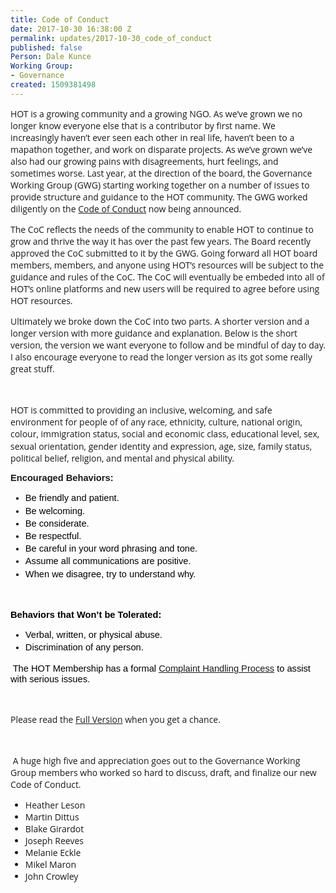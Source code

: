 ```yaml
---
title: Code of Conduct
date: 2017-10-30 16:38:00 Z
permalink: updates/2017-10-30_code_of_conduct
published: false
Person: Dale Kunce
Working Group:
- Governance
created: 1509381498
---
```


<p style="font-family: 'Open Sans', Arial, sans-serif; font-size: 14px; font-style: normal; font-variant-caps: normal;">HOT is a growing community and a growing NGO. As we’ve grown we no longer know everyone else that is a contributor by first name. We increasingly haven’t ever seen each other in real life, haven’t been to a mapathon together, and work on disparate projects. As we’ve grown we’ve also had our growing pains with disagreements, hurt feelings, and sometimes worse. Last year, at the direction of the board, the Governance Working Group (GWG) starting working together on a number of issues to provide structure and guidance to the HOT community. The GWG worked diligently on the&nbsp;<a href="https://www.hotosm.org/code-of-conduct">Code of Conduct</a>&nbsp;now being announced.</p><p style="font-family: 'Open Sans', Arial, sans-serif; font-size: 14px; font-style: normal; font-variant-caps: normal;">The CoC reflects the needs of the community to enable HOT to continue to grow and thrive the way it has over the past few years. The Board recently approved the CoC submitted to it by the GWG. Going forward all HOT board members, members, and anyone using HOT’s resources will be subject to the guidance and rules of the CoC. The CoC will eventually be embeded into all of HOT’s online platforms and new users will be required to agree before using HOT resources.</p><p style="font-family: 'Open Sans', Arial, sans-serif; font-size: 14px; font-style: normal; font-variant-caps: normal;">Ultimately we broke down the CoC into two parts. A shorter version and a longer version with more guidance and explanation. Below is the short version, the version we want everyone to follow and be mindful of day to day. I also encourage everyone to read the longer version as its got some really great stuff.</p><p style="font-family: 'Open Sans', Arial, sans-serif; font-size: 14px; font-style: normal; font-variant-caps: normal;">&nbsp;</p><p style="line-height: 1.38; margin-top: 0pt; margin-bottom: 0pt;" dir="ltr"><span style="font-family: 'Open Sans', Arial, sans-serif; font-size: 14px; font-style: normal; font-variant-caps: normal;">HOT is committed to providing an inclusive, welcoming, and safe environment for people of&nbsp;</span><span style="font-family: 'Open Sans', Arial, sans-serif; font-size: 14px; font-style: normal; font-variant-caps: normal;">of any race, ethnicity, culture, national origin, colour, immigration status, social and economic class, educational level, sex, sexual orientation, gender identity and expression, age, size, family status, political belief, religion, and mental and physical ability</span><span style="font-family: 'Open Sans', Arial, sans-serif; font-size: 14px; font-style: normal; font-variant-caps: normal;">.</span></p><p style="font-family: 'Open Sans', Arial, sans-serif; font-size: 14px; font-style: normal; font-variant-caps: normal;"><span style="background-color: transparent; font-family: Arial; font-size: 11pt; font-weight: bold; white-space: pre-wrap;">Encouraged Behaviors: </span></p><ul style="margin-top: 0pt; margin-bottom: 0pt;"><li style="list-style-type: disc; font-size: 11pt; font-family: Arial; color: #000000; background-color: transparent; font-weight: 400; font-style: normal; font-variant: normal; text-decoration: none; vertical-align: baseline;" dir="ltr"><p style="line-height: 1.38; margin-top: 0pt; margin-bottom: 0pt;" dir="ltr"><span style="font-size: 11pt; font-family: Arial; color: #000000; background-color: transparent; font-weight: 400; font-style: normal; font-variant: normal; text-decoration: none; vertical-align: baseline; white-space: pre-wrap;">Be friendly and patient.</span></p></li><li style="list-style-type: disc; font-size: 11pt; font-family: Arial; color: #000000; background-color: transparent; font-weight: 400; font-style: normal; font-variant: normal; text-decoration: none; vertical-align: baseline;" dir="ltr"><p style="line-height: 1.38; margin-top: 0pt; margin-bottom: 0pt;" dir="ltr"><span style="font-size: 11pt; font-family: Arial; color: #000000; background-color: transparent; font-weight: 400; font-style: normal; font-variant: normal; text-decoration: none; vertical-align: baseline; white-space: pre-wrap;">Be welcoming.</span></p></li><li style="list-style-type: disc; font-size: 11pt; font-family: Arial; color: #000000; background-color: transparent; font-weight: 400; font-style: normal; font-variant: normal; text-decoration: none; vertical-align: baseline;" dir="ltr"><p style="line-height: 1.38; margin-top: 0pt; margin-bottom: 0pt;" dir="ltr"><span style="font-size: 11pt; font-family: Arial; color: #000000; background-color: transparent; font-weight: 400; font-style: normal; font-variant: normal; text-decoration: none; vertical-align: baseline; white-space: pre-wrap;">Be considerate.</span></p></li><li style="list-style-type: disc; font-size: 11pt; font-family: Arial; color: #000000; background-color: transparent; font-weight: 400; font-style: normal; font-variant: normal; text-decoration: none; vertical-align: baseline;" dir="ltr"><p style="line-height: 1.38; margin-top: 0pt; margin-bottom: 0pt;" dir="ltr"><span style="font-size: 11pt; font-family: Arial; color: #000000; background-color: transparent; font-weight: 400; font-style: normal; font-variant: normal; text-decoration: none; vertical-align: baseline; white-space: pre-wrap;">Be respectful. </span></p></li><li style="list-style-type: disc; font-size: 11pt; font-family: Arial; color: #000000; background-color: transparent; font-weight: 400; font-style: normal; font-variant: normal; text-decoration: none; vertical-align: baseline;" dir="ltr"><p style="line-height: 1.38; margin-top: 0pt; margin-bottom: 0pt;" dir="ltr"><span style="font-size: 11pt; font-family: Arial; color: #000000; background-color: transparent; font-weight: 400; font-style: normal; font-variant: normal; text-decoration: none; vertical-align: baseline; white-space: pre-wrap;">Be careful in your word phrasing and tone.</span></p></li><li style="list-style-type: disc; font-size: 11pt; font-family: Arial; color: #000000; background-color: transparent; font-weight: 400; font-style: normal; font-variant: normal; text-decoration: none; vertical-align: baseline;" dir="ltr"><p style="line-height: 1.38; margin-top: 0pt; margin-bottom: 0pt;" dir="ltr"><span style="font-size: 11pt; font-family: Arial; color: #000000; background-color: transparent; font-weight: 400; font-style: normal; font-variant: normal; text-decoration: none; vertical-align: baseline; white-space: pre-wrap;">Assume all communications are positive.</span></p></li><li style="list-style-type: disc; font-size: 11pt; font-family: Arial; color: #000000; background-color: transparent; font-weight: 400; font-style: normal; font-variant: normal; text-decoration: none; vertical-align: baseline;" dir="ltr"><p style="line-height: 1.38; margin-top: 0pt; margin-bottom: 0pt;" dir="ltr"><span style="font-size: 11pt; font-family: Arial; color: #000000; background-color: transparent; font-weight: 400; font-style: normal; font-variant: normal; text-decoration: none; vertical-align: baseline; white-space: pre-wrap;">When we disagree, try to understand why.</span></p></li></ul><p style="font-family: 'Open Sans', Arial, sans-serif; font-size: 14px; font-style: normal; font-variant-caps: normal;"><span>&nbsp;</span></p><p style="font-family: 'Open Sans', Arial, sans-serif; font-size: 14px; font-style: normal; font-variant-caps: normal;"><span style="font-size: 11pt; font-family: Arial; color: #000000; background-color: transparent; font-weight: bold; font-style: normal; font-variant: normal; text-decoration: none; vertical-align: baseline; white-space: pre-wrap;">Behaviors that Won’t be Tolerated:</span></p><ul style="margin-top: 0pt; margin-bottom: 0pt;"><li style="list-style-type: disc; font-size: 11pt; font-family: Arial; color: #000000; background-color: transparent; font-weight: 400; font-style: normal; font-variant: normal; text-decoration: none; vertical-align: baseline;" dir="ltr"><p style="line-height: 1.38; margin-top: 0pt; margin-bottom: 0pt;" dir="ltr"><span style="font-size: 11pt; font-family: Arial; color: #000000; background-color: transparent; font-weight: 400; font-style: normal; font-variant: normal; text-decoration: none; vertical-align: baseline; white-space: pre-wrap;">Verbal, written, or physical abuse. </span></p></li><li style="list-style-type: disc; font-size: 11pt; font-family: Arial; color: #000000; background-color: transparent; font-weight: 400; font-style: normal; font-variant: normal; text-decoration: none; vertical-align: baseline;" dir="ltr"><p style="line-height: 1.38; margin-top: 0pt; margin-bottom: 0pt;" dir="ltr"><span style="font-size: 11pt; font-family: Arial; color: #000000; background-color: transparent; font-weight: 400; font-style: normal; font-variant: normal; text-decoration: none; vertical-align: baseline; white-space: pre-wrap;">Discrimination of any person.</span></p></li></ul><p style="font-family: 'Open Sans', Arial, sans-serif; font-size: 14px; font-style: normal; font-variant-caps: normal;"><span>&nbsp;</span><span style="font-size: 11pt; font-family: Arial; color: #000000; background-color: transparent; font-weight: 400; font-style: normal; font-variant: normal; text-decoration: none; vertical-align: baseline; white-space: pre-wrap;">The HOT Membership has a formal <a href="https://www.hotosm.org/code-of-conduct#complaint-handling-process" target="_self">Complaint Handling Process</a></span><span style="font-size: 11pt; font-family: Arial; color: #000000; background-color: transparent; font-weight: 400; font-style: normal; font-variant: normal; text-decoration: none; vertical-align: baseline; white-space: pre-wrap;"> to assist with serious issues.</span></p><p style="font-family: 'Open Sans', Arial, sans-serif; font-size: 14px; font-style: normal; font-variant-caps: normal;">&nbsp;</p><p style="font-family: 'Open Sans', Arial, sans-serif; font-size: 14px; font-style: normal; font-variant-caps: normal;">Please read the <a href="https://www.hotosm.org/code-of-conduct#full-version">Full Version</a> when you get a chance.</p><p style="font-family: 'Open Sans', Arial, sans-serif; font-size: 14px; font-style: normal; font-variant-caps: normal;">&nbsp;</p><p style="font-family: 'Open Sans', Arial, sans-serif; font-size: 14px; font-style: normal; font-variant-caps: normal;">&nbsp;A huge high five and appreciation goes out to the Governance Working Group members who worked so hard to discuss, draft, and finalize our new Code of Conduct.</p><ul style="font-family: 'Open Sans', Arial, sans-serif; font-size: 14px; font-style: normal; font-variant-caps: normal;"><li>Heather Leson</li><li>Martin Dittus</li><li>Blake Girardot</li><li>Joseph Reeves</li><li>Melanie Eckle</li><li>Mikel Maron</li><li>John Crowley</li></ul>
